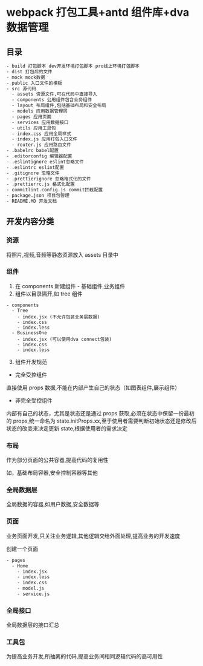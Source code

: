 # webpack 打包工具+antd 组件库+dva 数据管理

## 目录

```bash
- build 打包脚本 dev开发环境打包脚本 pro线上环境打包脚本
- dist 打包后的文件
- mock mock数据
- public 入口文件的模板
- src 源代码
  - assets 资源文件,可在代码中直接导入
  - components 公用组件包含业务组件
  - layout 布局组件,包括基础布局和安全布局
  - models 应用数据管理层
  - pages 应用页面
  - services 应用数据接口
  - utils 应用工具包
  - index.css 应用全局样式
  - index.js 应用打包入口文件
  - router.js 应用路由文件
- .babelrc babel配置
- .editorconfig 编辑器配置
- .eslintignore eslint忽略文件
- .eslintrc eslint配置
- .gitignore 忽略文件
- .prettierignore 忽略格式化的文件
- .prettierrc.js 格式化配置
- commitlint.config.js commit拦截配置
- package.json 项目包管理
- README.MD 开发文档
```

## 开发内容分类

### 资源

将照片,视频,音频等静态资源放入 assets 目录中

### 组件

1. 在 components 新建组件 - 基础组件,业务组件
2. 组件以目录隔开,如 tree 组件

```
- components
  - Tree
    - index.jsx (不允许包装业务层数据)
    - index.css
    - index.less
  - BusinessOne
    - index.jsx (可以使用dva connect包装)
    - index.css
    - index.less
```

3. 组件开发规范

- 完全受控组件

直接使用 props 数据,不能在内部产生自己的状态（如图表组件,展示组件）

- 非完全受控组件

内部有自己的状态，尤其是状态还是通过 props 获取,必须在状态中保留一份最初的 props,统一命名为 state.initProps.xx,至于使用者需要判断初始状态还是修改后状态的改变来决定更新 state,根据使用者的需求决定

### 布局

作为部分页面的公共容器,提高代码的复用性

如，基础布局容器,安全控制容器等其他

### 全局数据层

全局数据的容器,如用户数据,安全数据等

### 页面

业务页面开发,只关注业务逻辑,其他逻辑交给外面处理,提高业务的开发速度

创建一个页面

```bash
- pages
  - Home
    - index.jsx
    - index.less
    - index.css
    - model.js
    - service.js
```

### 全局接口

全局数据层的接口汇总

### 工具包

为提高业务开发,所抽离的代码,提高业务间相同逻辑代码的高可用性
